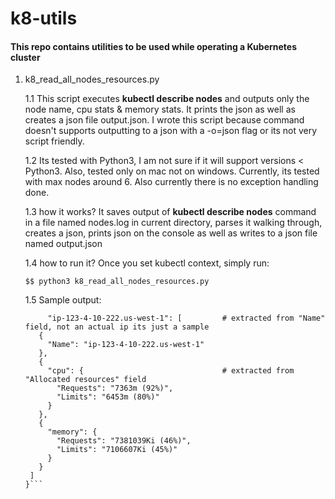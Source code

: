 # k8-utils

#### This repo contains utilities to be used while operating a Kubernetes cluster

1. k8_read_all_nodes_resources.py

   1.1 This script executes **kubectl describe nodes** and outputs only the node name, cpu stats & memory stats.
         It prints the json as well as creates a json file output.json. I wrote this script because <kubectl describe nodes>
        command doesn't supports outputting to a json with a -o=json flag or its not very script friendly.

   1.2 Its tested with Python3, I am not sure if it will support versions < Python3. Also, tested only on mac not on windows.
       Currently, its tested with max nodes around 6. Also currently there is no exception handling done.

   1.3 how it works? It saves output of **kubectl describe nodes** command in a file named nodes.log in current directory, parses it
     walking through, creates a json, prints json on the console as well as writes to a json file named output.json

   1.4 how to run it? Once you set kubectl context, simply run:
 
      ```$$ python3 k8_read_all_nodes_resources.py```

   1.5 Sample output:

	 ```{
	      "ip-123-4-10-222.us-west-1": [         # extracted from "Name" field, not an actual ip its just a sample
	    {
	      "Name": "ip-123-4-10-222.us-west-1"
	    },
	    {
	      "cpu": {                               # extracted from "Allocated resources" field
	        "Requests": "7363m (92%)",
	        "Limits": "6453m (80%)"
	      }
	    },
	    {
	      "memory": {
	        "Requests": "7381039Ki (46%)",
	        "Limits": "7106607Ki (45%)"
	      }
	    }
	  ]
	 }```

